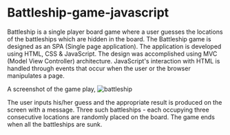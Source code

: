 # Battleship-game-javascript
Battleship is a single player board game where a user guesses the locations of the battleships which are hidden in the board.
The Battleship game is designed as an SPA (Single page application). The application is developed using HTML, CSS & JavaScript.
The design was accomplished using MVC (Model View Controller) architecture. JavaScript's interaction with HTML is handled through events that occur when the user or the browser manipulates a page. 

A screenshot of the game play,
![battleship](https://user-images.githubusercontent.com/38681469/46227034-a4518600-c37b-11e8-8a3a-ccd712686765.jpg)

The user inputs his/her guess and the appropriate result is produced on the screen with a message. Three such battleships - each occupying three consecutive locations are randomly placed on the board. The game ends when all the battleships are sunk.
